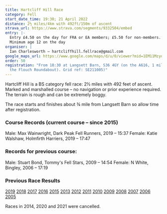 ```yaml
---
title: Hartcliff Hill Race
category: Fell
start_date_time: 19:30; 21 April 2022
distance: 2½ miles/4km with 492ft/150m of ascent
strava_url: https://www.strava.com/segments/9332504/embed
entry: |-
  Entry £4.50 on the day for FRA or EA members; £5.50 for non-members.
  Minimum age 12 on the day
organiser: |
  Ian Charlesworth – hartcliffhill.fellrace@gmail.com
google_maps_url: https://www.google.com/maps/d/u/0/viewer?mid=1EM11MzyonbhY9uGBGz9TcX9yeOw&hl=en&ll=53.53444107128965%2C-1.6152743120117141&z=12
order: 50
registration: "From 18:30 at Langsett Barn, S36 4GY (on the A616, 1 mile SE of
  the Flouch Roundabout). Grid ref: SE211005)"
---
```



Hartcliff Hill is a BS category fell race: 2½ miles with 492 feet of ascent.  Marked and marshalled course – no navigation or prior experience required.  The terrain is rough and can be extremely boggy.




The race starts and finishes about ¾ mile from Langsett Barn so allow time after registration.



### Course Records (current course – since 2015)



Male: Max Wainwright, Dark Peak Fell Runners, 2019 – 15:37
Female: Katie Walshaw, Holmfirth Harriers, 2019 – 17:47



### Records for previous course:



Male: Stuart Bond, Tommy's Fell Stars, 2009 – 14:54
Female: N White, Bingley, 2006 – 17:19



### Previous Race Results




[2019](http://pfrac.co.uk/wp-content/uploads/2019/05/Hartcliff-2019-Results.pdf)
[2018](http://pfrac.co.uk/wp-content/uploads/2018/04/Hartcliff-2018-Results.pdf)
[2017](http://pfrac.co.uk/wp-content/uploads/2017/04/Hartcliff-2017-Results.pdf)
[2016](http://pfrac.co.uk/wp-content/uploads/2016/04/Hartcliff-2016-Results.pdf)
[2015](http://pfrac.co.uk/wp-content/uploads/2015/07/Hartcliff-2015-Results.pdf)
[2013](http://fellrunner.org.uk/results.php?id=1847)
[2012](http://fellrunner.org.uk/results.php?id=1246)
[2011](http://fellrunner.org.uk/results.php?id=650)
[2010](http://fellrunner.org.uk/results/race10/10_hartcliff_hill.html)
[2009](http://fellrunner.org.uk/results/race09/09_hartcliffe.html)
[2008](http://fellrunner.org.uk/results/race08/hartcliffe08.txt)
[2007](http://fellrunner.org.uk/results/race07/hartcliffehill.txt)
[2006](http://fellrunner.org.uk/results/race06/hartcliffe.txt)
[2005](http://fellrunner.org.uk/results/race05/hartcliffe.htm)

Races in 2014, 2020 and 2021 were cancelled.


